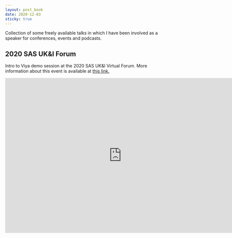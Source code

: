 ```yaml
---
layout: post_book
date: 2020-12-03
sticky: true
---
```


Collection of some freely available talks in which I have been involved as a speaker for conferences, events and podcasts.

<!--end_excerpt-->

## 2020 SAS UK&I Forum

Intro to Viya demo session at the 2020 SAS UK&I Virtual Forum. More information about this event is available at [this link.](https://pierpaolo28.github.io/blog/blog50/)

<div class="wrapper" style="text-align:center">
  <iframe
    class="vidio"
    width="750"
    height="500"
    src="http://bcbolt446c5271-a.akamaihd.net/media/v1/pmp4/static/clear/1872491364001/4ed8ae4a-7fe4-4a5c-b94f-65c7c2ec942c/22823f89-3da1-48be-a6a0-b7e5fa41c9db/main.mp4?akamai_token=exp=1607093367~acl=/media/v1/pmp4/static/clear/1872491364001/4ed8ae4a-7fe4-4a5c-b94f-65c7c2ec942c/22823f89-3da1-48be-a6a0-b7e5fa41c9db/main.mp4*~hmac=8030db9c8a755201027d9bdafd02b4e581d1aa5dcfa8a2641dff2e490c76662a"
    frameborder="0"
    allowfullscreen
  >
  </iframe>
</div>
